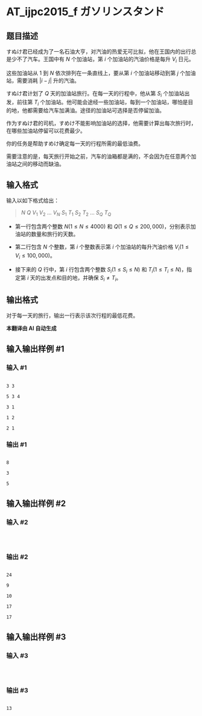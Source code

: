 # AT_ijpc2015_f ガソリンスタンド

## 题目描述

すぬけ君已经成为了一名石油大亨，对汽油的热爱无可比拟，他在王国内的出行总是少不了汽车。王国中有 $N$ 个加油站，第 $i$ 个加油站的汽油价格是每升 $V_i$ 日元。

这些加油站从 $1$ 到 $N$ 依次排列在一条直线上，要从第 $i$ 个加油站移动到第 $j$ 个加油站，需要消耗 $|i-j|$ 升的汽油。

すぬけ君计划了 $Q$ 天的加油站旅行。在每一天的行程中，他从第 $S_i$ 个加油站出发，前往第 $T_i$ 个加油站。他可能会途经一些加油站，每到一个加油站，哪怕是目的地，他都需要给汽车加满油。途径的加油站可选择是否停留加油。

作为すぬけ君的司机，すめけ不能影响加油站的选择，他需要计算出每次旅行时，在哪些加油站停留可以花费最少。

你的任务是帮助すめけ确定每一天的行程所需的最低油费。

需要注意的是，每天旅行开始之前，汽车的油箱都是满的，不会因为在任意两个加油站之间的移动而缺油。

## 输入格式

输入以如下格式给出：

> $N \ Q \ V_1 \ V_2 \ \ldots \ V_N \ S_1 \ T_1 \ S_2 \ T_2 \ \ldots \ S_Q \ T_Q$

- 第一行包含两个整数 $N(1 \leq N \leq 4000)$ 和 $Q(1 \leq Q \leq 200,000)$，分别表示加油站的数量和旅行的天数。
- 第二行包含 $N$ 个整数，第 $i$ 个整数表示第 $i$ 个加油站的每升汽油价格 $V_i(1 \leq V_i \leq 100,000)$。
- 接下来的 $Q$ 行中，第 $i$ 行包含两个整数 $S_i(1 \leq S_i \leq N)$ 和 $T_i(1 \leq T_i \leq N)$，指定第 $i$ 天的出发点和目的地，并确保 $S_i \neq T_i$。

## 输出格式

对于每一天的旅行，输出一行表示该次行程的最低花费。

 **本翻译由 AI 自动生成**

## 输入输出样例 #1

### 输入 #1

```
3 3
5 3 4
3 1
1 2
2 1
```

### 输出 #1

```
8
3
5
```

## 输入输出样例 #2

### 输入 #2

```

```

### 输出 #2

```
24
9
10
17
17
```

## 输入输出样例 #3

### 输入 #3

```

```

### 输出 #3

```
13
```
